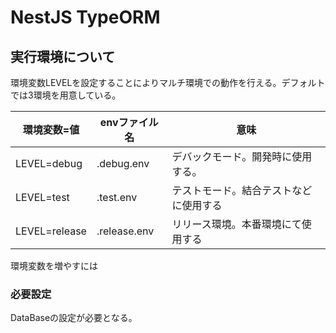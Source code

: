 # NestJS TypeORM

## 実行環境について

環境変数LEVELを設定することによりマルチ環境での動作を行える。デフォルトでは3環境を用意している。

| 環境変数=値        | envファイル名     | 意味                  |
|---------------|--------------|---------------------|
| LEVEL=debug   | .debug.env   | デバックモード。開発時に使用する。   |
| LEVEL=test    | .test.env    | テストモード。結合テストなどに使用する |
| LEVEL=release | .release.env | リリース環境。本番環境にて使用する   |

環境変数を増やすには

### 必要設定

DataBaseの設定が必要となる。

